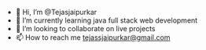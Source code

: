 - 👋 Hi, I’m @Tejasjaipurkar
- 🌱 I’m currently learning java full stack web development
- 💞️ I’m looking to collaborate on live projects
- 📫 How to reach me tejassjaipurkar@gmail.com

<!---
Tejasjaipurkar/Tejasjaipurkar is a ✨ special ✨ repository because its `README.md` (this file) appears on your GitHub profile.
You can click the Preview link to take a look at your changes.
--->
